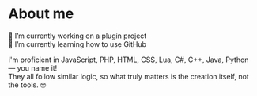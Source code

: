 # About me

🔭 I’m currently working on a plugin project<br>
🌱 I’m currently learning how to use GitHub

I'm proficient in JavaScript, PHP, HTML, CSS, Lua, C#, C++, Java, Python — you name it!<br>
They all follow similar logic, so what truly matters is the creation itself, not the tools. 🤓
